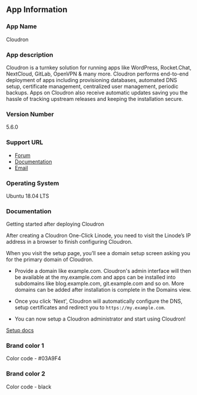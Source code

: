 ## App Information

### App Name

Cloudron

### App description

Cloudron is a turnkey solution for running apps like WordPress, Rocket.Chat, NextCloud, GitLab, OpenVPN & many more. Cloudron performs end-to-end deployment of apps including provisioning databases, automated DNS setup, certificate management, centralized user management, periodic backups. Apps on Cloudron also receive automatic updates saving you the hassle of tracking upstream releases and keeping the installation secure.

### Version Number

5.6.0

### Support URL

* [Forum](https://forum.cloudron.io)
* [Documentation](https://docs.cloudron.io)
* [Email](mailto:support@cloudron.io)

### Operating System

Ubuntu 18.04 LTS

### Documentation

Getting started after deploying Cloudron

After creating a Cloudron One-Click Linode, you need to visit the Linode’s IP address in a browser to finish configuring Cloudron.

When you visit the setup page, you’ll see a domain setup screen asking you for the primary domain of Cloudron.

* Provide a domain like example.com. Cloudron's admin interface will then be available at the my.example.com and apps can be installed into
  subdomains like blog.example.com, git.example.com and so on. More domains can be added after installation is complete in the Domains view.

* Once you click 'Next', Cloudron will automatically configure the DNS, setup certificates and redirect you to `https://my.example.com`.

* You can now setup a Cloudron administrator and start using Cloudron!

[Setup docs](https://docs.cloudron.io/installation/#setup)

### Brand color 1

Color code - #03A9F4

### Brand color 2

Color code - black

